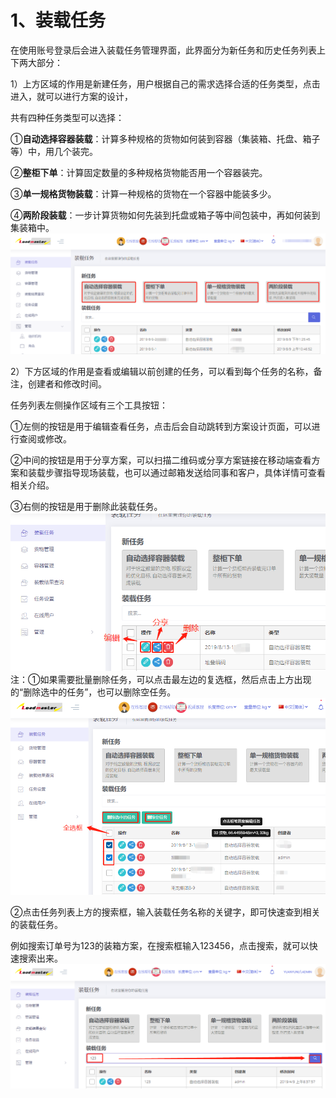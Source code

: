 # 1、装载任务

在使用账号登录后会进入装载任务管理界面，此界面分为新任务和历史任务列表上下两大部分：

1）上方区域的作用是新建任务，用户根据自己的需求选择合适的任务类型，点击进入，就可以进行方案的设计，

共有四种任务类型可以选择：

①**自动选择容器装载**：计算多种规格的货物如何装到容器（集装箱、托盘、箱子等）中，用几个装完。

②**整柜下单**：计算固定数量的多种规格货物能否用一个容器装完。

③**单一规格货物装载**：计算一种规格的货物在一个容器中能装多少。

④**两阶段装载**：一步计算货物如何先装到托盘或箱子等中间包装中，再如何装到集装箱中。![](/assets/16A.png)

2）下方区域的作用是查看或编辑以前创建的任务，可以看到每个任务的名称，备注，创建者和修改时间。

任务列表左侧操作区域有三个工具按钮：

①左侧的按钮是用于编辑查看任务，点击后会自动跳转到方案设计页面，可以进行查阅或修改。

②中间的按钮是用于分享方案，可以扫描二维码或分享方案链接在移动端查看方案和装载步骤指导现场装载，也可以通过邮箱发送给同事和客户，具体详情可查看相关介绍。

③右侧的按钮是用于删除此装载任务。![](/assets/16C.png)注：①如果需要批量删除任务，可以点击最左边的复选框，然后点击上方出现的“删除选中的任务”，也可以删除空任务。![](/assets/16B.png)

②点击任务列表上方的搜索框，输入装载任务名称的关键字，即可快速查到相关的装载任务。

例如搜索订单号为123的装箱方案，在搜索框输入123456，点击搜索，就可以快速搜索出来。![](/assets/16D.png)

